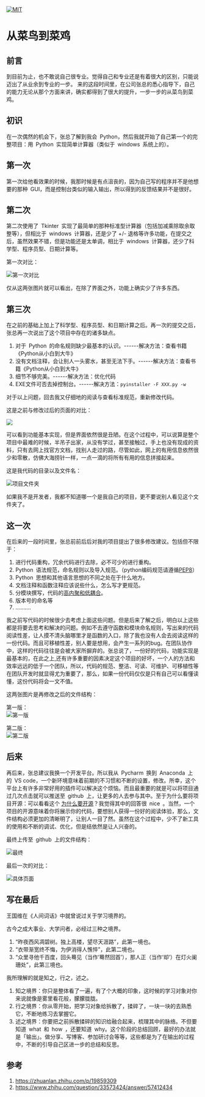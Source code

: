 [![MIT](https://img.shields.io/badge/LICENSE-MIT-red)]()

# 从菜鸟到菜鸡

## 前言

到目前为止，也不敢说自己很专业。觉得自己和专业还是有着很大的区别，只能说迈出了从业余到专业的一步。
来的这段时间里，在公司张总的悉心指导下，自己的能力无论从那个方面来讲，确实都得到了很大的提升，一步一步的从菜鸟到菜鸡。

## 初识

在一次偶然的机会下，张总了解到我会&#8194;Python，然后我就开始了自己第一个的完整项目：用&#8194;Python&#8194;实现简单计算器（类似于&#8194;windows&#8194;系统上的）。

## 第一次

第一次给他看效果的时候，我那时候是有点沮丧的，因为自己写的程序并不是他想要的那种&#8194;GUI，而是控制台类似的输入输出，所以得到的反馈结果并不是很好。

## 第二次

第二次使用了&#8194;Tkinter&#8194;实现了最简单的那种标准型计算器（包括加减乘除取余取整等），但相比于&#8194;windows&#8194;计算器，还是少了 +/- 退格等许多功能，在提交之后，虽然效果不错，但是功能还是太单调，相比于&#8194;windows&#8194;计算器，还少了科学型、程序员型、日期计算等。

第一次对比：

![第一次对比](docs/对比1.png)

仅从这两张图片就可以看出，在除了界面之外，功能上确实少了许多东西。

## 第三次

在之前的基础上加上了科学型、程序员型、和日期计算之后。再一次的提交之后，张总再一次说出了这个项目中存在的诸多缺点。

1. 对于&#8194;Python&#8194;的命名规则缺少最基本的认识。------解决方法：查看书籍《Python从小白到大牛》
2. 没有文档注释，会让别人一头雾水，甚至无法下手。------解决方法：查看书籍《Python从小白到大牛》
3. 细节不够完美。------解决方法：优化代码
4. EXE文件可否去掉控制台。------解决方法：```pyinstaller -F XXX.py -w```

对于以上问题，回去我又仔细地的阅读与查看标准规范，重新修改代码。

这是之前与修改过后的页面的对比：  

![](docs/对比2.png)  

可以看到功能基本实现，但是界面依然很是丑陋。在这个过程中，可以说算是整个项目中最难的时候，半吊子出家，从没有学过，甚至接触过，手上也没有现成的资料，只有去网上找官方文档，找别人走过的路，尽管如此，网上的有用信息依然很少和零散，仿佛大海捞针一样，一点一滴的将所有有用的信息拼接起来。

这是我代码的目录以及文件名：

![项目文件夹](docs/项目.png)

如果我不是开发者，我都不知道哪一个是我自己的项目，更不要说别人看见这个文件夹了。

## 这一次

在后来的一段时间里，张总前前后后对我的项目提出了很多修改建议。包括但不限于：

1. 进行代码重构，冗余代码进行去除，必不可少的进行重构。
2. Python&#8194;语法规范，命名规则以及导入规范。（python编码规范请遵循[PEP8](https://www.python.org/dev/peps/pep-0008/
)）
3. Python&#8194;思想和其他语言思想的不同之处在于什么地方。
4. 文档注释和函数注释应该说些什么，怎么写才更规范。
5. 分模块撰写，代码的[高内聚和低耦合](https://baike.sogou.com/v35654126.htm?fromTitle=%E9%AB%98%E5%86%85%E8%81%9A%E4%BD%8E%E8%80%A6%E5%90%88)。
6. 版本号的命名等
7. ..........

我之前写代码的时候很少去考虑上面这些问题。但是后来了解之后，明白以上这些都是将要去思考和解决的问题。例如不去遵守函数和模块命名规则，写出来的代码阅读性差，让人摸不清头脑哪里才是函数的入口，除了我也没有人会去阅读这样的一份代码。而且可移植性差，别人要是想用，会产生一系列的bug。在团队协作中，这样的代码往往是会被大家所摒弃的。张总说了，一份好的代码，功能实现是最基本的，在此之上,还有许多重要的因素决定这个项目的好坏，一个人的方法和效率远远的低于一个团队，所以，代码的规范、整洁、可读、可维护、可移植性等在团队开发时就显得尤为重要了，那么，如果一份代码仅仅是只有自己可以看懂读懂，这份代码将会一文不值。

这两张图片是再修改之后的文件结构：

第一版：  
![第一版](docs/3.png
)  

第二版：  
![第二版](docs/4.png
)  

## 后来

再后来，张总建议我换一个开发平台。所以我从&#8194;Pycharm&#8194;换到&#8194;Anaconda&#8194;上的&#8194;VS code，一个新环境意味着前期的不习惯和不断的设置，修改。所幸，这个平台上有许多非常好用的插件可以解决这个烦恼。而且最重要的就是可以将项目通过几次点击就可以推送至&#8194;github&#8194;上，让更多的人去参与其中。至于为什么要将项目开源：可以看看这个  [为什么要开源](https://www.zhihu.com/question/33573424)？我觉得其中的回答很&#8194;nice&#8194;。当然，一个项目的开源意味着你将展示你的代码，要想别人获得一份好的阅读体验，那么，文件结构必须更加的清晰明了，让别人一目了然。虽然在这个过程中，少不了新工具的使用和不断的调试、优化，但是结依然是让人兴奋的。

最终上传至&#8194;github&#8194;上的文件结构：  

![最终](docs/最终.png)

最后一次的对比：  

![具体页面](docs/对比3.png)

## 写在最后

王国维在《人间词话》中就曾说过关于学习境界的。

古今之成大事业、大学问者，必经过三种之境界。

1. “昨夜西风凋碧树。独上高楼，望尽天涯路”，此第一境也。
2. “衣带渐宽终不悔，为伊消得人憔悴”，此第二境也。
3. “众里寻他千百度，回头蓦见（当作‘蓦然回首’），那人正（当作‘却’）在灯火阑珊处”，此第三境也。

我所理解的就是知之，行之，述之。

1. 知之境界：你只是整体看了一遍，有了个大概的印象，这时候的学习对象对你来说就像是雾里看花般，朦朦胧胧。
2. 行之境界：你从零开始，把学习对象给拆散了，揉碎了，一块一块的去熟悉它，不断地练习去掌握它。
3. 述之境界：你要把之前拆散揉碎的知识给融合起来，梳理其中的脉络。不但要知道&#8194;what&#8194;和&#8194;how&#8194;，还要知道&#8194;why。这个阶段的总结回顾，最好的办法就是「输出」。做分享、写博客、参加研讨会等等，这些都是为了在输出的过程中，不断的引导自己区进一步的总结和反思。

## 参考

1. <https://zhuanlan.zhihu.com/p/19859309>
2. <https://www.zhihu.com/question/33573424/answer/57412434>
